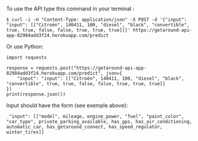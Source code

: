To use the API type this command in your terminal :

    $ curl -i -H "Content-Type: application/json" -X POST -d '{"input": "input": [["Citroën", 140411, 100, "diesel", "black", "convertible", true, true, false, false, true, true, true]]}' https://getaround-api-app-82984add3f24.herokuapp.com/predict

Or use Python:

    import requests

    response = requests.post("https://getaround-api-app-82984add3f24.herokuapp.com/predict", json={
        "input": "input": [["Citroën", 140411, 100, "diesel", "black", "convertible", true, true, false, false, true, true, true]]
    })
    print(response.json())

Input should have the form (see exemple above):

     "input": [["model", mileage, engine_power, "fuel", "paint_color", "car_type", private_parking_available, has_gps, has_air_conditioning, automatic_car, has_getaround_connect, has_speed_regulator, winter_tires]]
    
